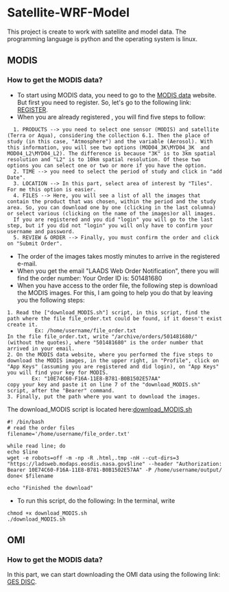 # Satellite-WRF-Model
This project is create to work with satellite and model data. The programming language is python and the operating system is linux.

## MODIS
### How to get the MODIS data?

* To start using MODIS data, you need to go to the [MODIS data](https://ladsweb.modaps.eosdis.nasa.gov/search/) website. But first you need to register. So, let's go to the following link: [REGISTER](https://urs.earthdata.nasa.gov/users/new?client_id=A6th7HB-3EBoO7iOCiCLlA&redirect_uri=https%3A%2F%2Fladsweb.modaps.eosdis.nasa.gov%2Fcallback&response_type=code&state=L3NlYXJjaC8%3D%0A).
* When you are already registered , you will find five steps to follow: 
```
  1. PRODUCTS --> you need to select one sensor (MODIS) and satellite (Terra or Aqua), considering the collection 6.1. Then the place of study (in this case, "Atmosphere") and the variable (Aerosol). With this information, you will see two options (MOD04_3K\MYD04_3K  and MOD04_L2\MYD04_L2). The difference is because "3K" is to 3km spatial resolution and "L2" is to 10km spatial resolution. Of these two options you can select one or two or more if you have the option. 
  2. TIME --> you need to select the period of study and click in "add Date".
  3. LOCATION --> In this part, select area of interest by "Tiles". For me this option is easier. 
  4. FILES --> Here, you will see a list of all the images that contain the product that was chosen, within the period and the study area. So, you can download one by one (clicking in the last columna) or select various (clicking on the name of the images)or all images.
  If you are registered and you did "login" you will go to the last step, but if you did not "login" you will only have to confirm your username and password. 
  5. REVIEW & ORDER --> Finally, you must confirm the order and click on "Submit Order".
```
* The order of the images takes mostly minutes to arrive in the registered e-mail. 
* When you get the email "LAADS Web Order Notification", there you will find the order number: Your Order ID is: 501481680
* When you have access to the order file, the following step is download the MODIS images. For this, I am going to help you do that by leaving you the following steps:
```
1. Read the ["download_MODIS.sh"] script, in this script, find the path where the file file_order.txt could be found, if it doesn't exist create it.
         Ex: /home/username/file_order.txt
In the file file_order.txt, write "/archive/orders/501481680/" (without the quotes), where "501481680" is the order number that arrived in your email.
2. On the MODIS data website, where you performed the five steps to download the MODIS images, in the upper right, in "Profile", click on "App Keys" (assuming you are registered and did login), on "App Keys" you will find your key for MODIS. 
        Ex: "10E74C60-F16A-11E8-B781-B0B1502E57AA"
copy your key and paste it on line 7 of the "download_MODIS.sh" script, after the "Bearer" command.
3. Finally, put the path where you want to download the images. 
```
The download_MODIS script is located here:[download_MODIS.sh](https://github.com/rnoeliab/Satellite-WRF-Model/blob/master/download_MODIS.sh)
```shell
#! /bin/bash
# read the order files 
filename='/home/username/file_order.txt'

while read line; do 
echo $line
wget -e robots=off -m -np -R .html,.tmp -nH --cut-dirs=3 "https://ladsweb.modaps.eosdis.nasa.gov$line" --header "Authorization: Bearer 10E74C60-F16A-11E8-B781-B0B1502E57AA" -P /home/username/output/
done< $filename 

echo "Finished the download"
``` 
* To run this script, do the following: In the terminal, write
```
chmod +x download_MODIS.sh
./download_MODIS.sh
```


## OMI
### How to get the MODIS data?
In this part, we can start downloading the OMI data using the following link: [GES DISC](https://disc.gsfc.nasa.gov/datasets/).
